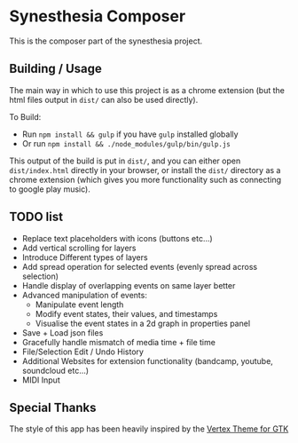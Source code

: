 # Synesthesia Composer

This is the composer part of the synesthesia project.

## Building / Usage

The main way in which to use this project is as a chrome extension (but the
html files output in `dist/` can also be used directly).

To Build:

* Run `npm install && gulp` if you have `gulp` installed globally
* Or run `npm install && ./node_modules/gulp/bin/gulp.js`

This output of the build is put in `dist/`, and you can either open
`dist/index.html` directly in your browser, or install the `dist/` directory as
a chrome extension (which gives you more functionality such as connecting to
google play music).

## TODO list

* Replace text placeholders with icons (buttons etc...)
* Add vertical scrolling for layers
* Introduce Different types of layers
* Add spread operation for selected events (evenly spread across selection)
* Handle display of overlapping events on same layer better
* Advanced manipulation of events:
  * Manipulate event length
  * Modify event states, their values, and timestamps
  * Visualise the event states in a 2d graph in properties panel
* Save + Load json files
* Gracefully handle mismatch of media time + file time
* File/Selection Edit / Undo History
* Additional Websites for extension functionality (bandcamp, youtube, soundcloud etc...)
* MIDI Input

## Special Thanks

The style of this app has been heavily inspired by the
[Vertex Theme for GTK](https://github.com/horst3180/vertex-theme)
